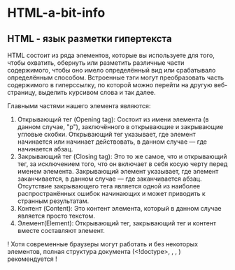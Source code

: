 # HTML-a-bit-info
## HTML - язык разметки гипертекста  
HTML состоит из ряда элементов, которые вы используете для того, чтобы охватить, обернуть или разметить различные части содержимого, чтобы оно имело определённый вид или срабатывало определённым способом. Встроенные тэги могут преобразовать часть содержимого в гиперссылку, по которой можно перейти на другую веб-страницу, выделить курсивом слова и так далее.   


Главными частями нашего элемента являются:  

1. Открывающий тег (Opening tag): Состоит из имени элемента (в данном случае, "p"), заключённого в открывающие и закрывающие угловые скобки. Открывающий тег указывает, где элемент начинается или начинает действовать, в данном случае — где начинается абзац.  
2. Закрывающий тег (Closing tag): Это то же самое, что и открывающий тег, за исключением того, что он включает в себя косую черту перед именем элемента. Закрывающий элемент указывает, где элемент заканчивается, в данном случае — где заканчивается абзац. Отсутствие закрывающего тега является одной из наиболее распространённых ошибок начинающих и может приводить к странным результатам.  
3. Контент (Content): Это контент элемента, который в данном случае является просто текстом.  
4. Элемент(Element): Открывающий тег, закрывающий тег и контент вместе составляют элемент.  

! Хотя современные браузеры могут работать и без некоторых элементов, полная структура документа (<!doctype>, <html>, <head>, <body>) рекомендуется !  

